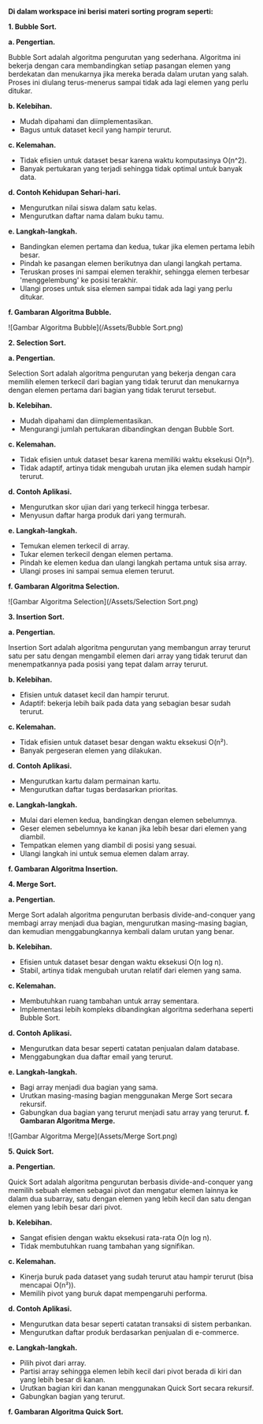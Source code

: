 **Di dalam workspace ini berisi materi sorting program seperti:**

**1. Bubble Sort.**

**a. Pengertian.**
      
Bubble Sort adalah algoritma pengurutan yang sederhana. Algoritma ini bekerja dengan cara membandingkan setiap pasangan elemen yang berdekatan dan menukarnya jika mereka berada dalam urutan yang salah. Proses ini diulang terus-menerus sampai tidak ada lagi elemen yang perlu ditukar.
   
**b. Kelebihan.**
   - Mudah dipahami dan diimplementasikan.
   - Bagus untuk dataset kecil yang hampir terurut.

**c. Kelemahan.**
   - Tidak efisien untuk dataset besar karena waktu komputasinya O(n^2).
   - Banyak pertukaran yang terjadi sehingga tidak optimal untuk banyak data.

**d. Contoh Kehidupan Sehari-hari.**
   - Mengurutkan nilai siswa dalam satu kelas.
   - Mengurutkan daftar nama dalam buku tamu.

**e. Langkah-langkah.**
   - Bandingkan elemen pertama dan kedua, tukar jika elemen pertama lebih besar.
   - Pindah ke pasangan elemen berikutnya dan ulangi langkah pertama.
   - Teruskan proses ini sampai elemen terakhir, sehingga elemen terbesar 'menggelembung' ke posisi terakhir.
   - Ulangi proses untuk sisa elemen sampai tidak ada lagi yang perlu ditukar.

**f. Gambaran Algoritma Bubble.**

![Gambar Algoritma Bubble](/Assets/Bubble Sort.png)

**2. Selection Sort.**

**a. Pengertian.**
      
Selection Sort adalah algoritma pengurutan yang bekerja dengan cara memilih elemen terkecil dari bagian yang tidak terurut dan menukarnya dengan elemen pertama dari bagian yang tidak terurut tersebut.

**b. Kelebihan.**
   - Mudah dipahami dan diimplementasikan.
   - Mengurangi jumlah pertukaran dibandingkan dengan Bubble Sort.

**c. Kelemahan.**
   - Tidak efisien untuk dataset besar karena memiliki waktu eksekusi O(n²).
   - Tidak adaptif, artinya tidak mengubah urutan jika elemen sudah hampir terurut.

**d. Contoh Aplikasi.**
   - Mengurutkan skor ujian dari yang terkecil hingga terbesar.
   - Menyusun daftar harga produk dari yang termurah.

**e. Langkah-langkah.**
   - Temukan elemen terkecil di array.
   - Tukar elemen terkecil dengan elemen pertama.
   - Pindah ke elemen kedua dan ulangi langkah pertama untuk sisa array.
   - Ulangi proses ini sampai semua elemen terurut.

**f. Gambaran Algoritma Selection.**

![Gambar Algoritma Selection](/Assets/Selection Sort.png)

**3. Insertion Sort.**

**a. Pengertian.**

Insertion Sort adalah algoritma pengurutan yang membangun array terurut satu per satu dengan mengambil elemen dari array yang tidak terurut dan menempatkannya pada posisi yang tepat dalam array terurut.

**b. Kelebihan.**

   - Efisien untuk dataset kecil dan hampir terurut.
   - Adaptif: bekerja lebih baik pada data yang sebagian besar sudah terurut.

**c. Kelemahan.**
   - Tidak efisien untuk dataset besar dengan waktu eksekusi O(n²).
   - Banyak pergeseran elemen yang dilakukan.

**d. Contoh Aplikasi.**
   - Mengurutkan kartu dalam permainan kartu.
   - Mengurutkan daftar tugas berdasarkan prioritas.

**e. Langkah-langkah.**
   - Mulai dari elemen kedua, bandingkan dengan elemen sebelumnya.
   - Geser elemen sebelumnya ke kanan jika lebih besar dari elemen yang diambil.
   - Tempatkan elemen yang diambil di posisi yang sesuai.
   - Ulangi langkah ini untuk semua elemen dalam array.

**f. Gambaran Algoritma Insertion.**

**4. Merge Sort.**

**a. Pengertian.**

Merge Sort adalah algoritma pengurutan berbasis divide-and-conquer yang membagi array menjadi dua bagian, mengurutkan masing-masing bagian, dan kemudian menggabungkannya kembali dalam urutan yang benar.

**b. Kelebihan.**

   - Efisien untuk dataset besar dengan waktu eksekusi O(n log n).
   - Stabil, artinya tidak mengubah urutan relatif dari elemen yang sama.

**c. Kelemahan.**
   - Membutuhkan ruang tambahan untuk array sementara.
   - Implementasi lebih kompleks dibandingkan algoritma sederhana seperti Bubble Sort.

**d. Contoh Aplikasi.**
   - Mengurutkan data besar seperti catatan penjualan dalam database.
   - Menggabungkan dua daftar email yang terurut.

**e. Langkah-langkah.**
   - Bagi array menjadi dua bagian yang sama.
   - Urutkan masing-masing bagian menggunakan Merge Sort secara rekursif.
   - Gabungkan dua bagian yang terurut menjadi satu array yang terurut.
**f. Gambaran Algoritma Merge.**

![Gambar Algoritma Merge](Assets/Merge Sort.png)

**5. Quick Sort.**

**a. Pengertian.**

Quick Sort adalah algoritma pengurutan berbasis divide-and-conquer yang memilih sebuah elemen sebagai pivot dan mengatur elemen lainnya ke dalam dua subarray, satu dengan elemen yang lebih kecil dan satu dengan elemen yang lebih besar dari pivot.

**b. Kelebihan.**
   - Sangat efisien dengan waktu eksekusi rata-rata O(n log n).
   - Tidak membutuhkan ruang tambahan yang signifikan.

**c. Kelemahan.**
   - Kinerja buruk pada dataset yang sudah terurut atau hampir terurut (bisa mencapai O(n²)).
   - Memilih pivot yang buruk dapat mempengaruhi performa.

**d. Contoh Aplikasi.**
   - Mengurutkan data besar seperti catatan transaksi di sistem perbankan.
   - Mengurutkan daftar produk berdasarkan penjualan di e-commerce.

**e. Langkah-langkah.**
   - Pilih pivot dari array.
   - Partisi array sehingga elemen lebih kecil dari pivot berada di kiri dan yang lebih besar di kanan.
   - Urutkan bagian kiri dan kanan menggunakan Quick Sort secara rekursif.
   - Gabungkan bagian yang terurut.

**f. Gambaran Algoritma Quick Sort.**

